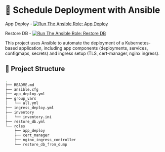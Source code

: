 # 🐙 Schedule Deployment with Ansible 

App Deploy - [![Run The Ansible Role: App Deploy](https://github.com/DolVladzio/schedule-Ansible/actions/workflows/app_deploy.yml/badge.svg?branch=main)](https://github.com/DolVladzio/schedule-Ansible/actions/workflows/app_deploy.yml)

Restore DB - [![Run The Ansible Role: Restore DB](https://github.com/DolVladzio/schedule-Ansible/actions/workflows/restore_db.yml/badge.svg?branch=main)](https://github.com/DolVladzio/schedule-Ansible/actions/workflows/restore_db.yml)

This project uses Ansible to automate the deployment of a Kubernetes-based application, including app components (deployments, services, configmaps, secrets) and ingress setup (TLS, cert-manager, nginx ingress).

## 📁 Project Structure
```bash
.
├── README.md
├── ansible.cfg
├── app_deploy.yml
├── group_vars
│   └── all.yml
├── ingress_deploy.yml
├── inventory
│   └── inventory.ini
├── restore_db.yml
└── roles
    ├── app_deploy
    ├── cert_manager
    ├── nginx_ingress_controller
    └── restore_db_from_dump
```